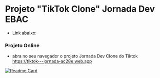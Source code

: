 # Projeto  "TikTok Clone" Jornada Dev EBAC

- Link abaixo:


###   Projeto Online

- abra no seu navegador o projeto Jornada Dev Clone do Tiktok https://tiktok---jornada-ac28e.web.app

[![Readme Card](https://github-readme-stats.vercel.app/api/pin/?username=ProjetoTik-Tok&repo=ProjetoTik-Tok&theme=dark)](https://github.com/anraghazra/github-readme-stats)
